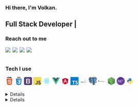 ### Hi there, I'm Volkan.

## Full Stack Developer |

### Reach out to me 

[<img width="22" src="https://unpkg.com/simple-icons@v6/icons/[twitter].svg" align="left" />][twitter]
[<img width="22" src="https://unpkg.com/simple-icons@v6/icons/[linkedin].svg" align="left" />][linkedin]
[<img width="22" src="https://unpkg.com/simple-icons@v6/icons/[stackoverflow].svg" align="left" />][stackoverflow]
[<img width="22" src="https://unpkg.com/simple-icons@v6/icons/[fiverr].svg" align="left" />][fiverr]

<br />
<br />

### Tech I use 
<img src="https://raw.githubusercontent.com/github/explore/80688e429a7d4ef2fca1e82350fe8e3517d3494d/topics/html/html.png" width="25" height="25">
<img src="https://raw.githubusercontent.com/github/explore/80688e429a7d4ef2fca1e82350fe8e3517d3494d/topics/css/css.png" width="25" height="25">
<img src="https://raw.githubusercontent.com/github/explore/80688e429a7d4ef2fca1e82350fe8e3517d3494d/topics/bootstrap/bootstrap.png" width="25" height="25">
<img src="https://raw.githubusercontent.com/github/explore/80688e429a7d4ef2fca1e82350fe8e3517d3494d/topics/javascript/javascript.png" width="25" height="25">
<img src="https://raw.githubusercontent.com/github/explore/80688e429a7d4ef2fca1e82350fe8e3517d3494d/topics/react/react.png" width="25" height="25">
<img src="https://raw.githubusercontent.com/github/explore/80688e429a7d4ef2fca1e82350fe8e3517d3494d/topics/vue/vue.png" width="25" height="25">
<img src="https://raw.githubusercontent.com/github/explore/80688e429a7d4ef2fca1e82350fe8e3517d3494d/topics/angular/angular.png" width="25" height="25">
<img src="https://raw.githubusercontent.com/github/explore/80688e429a7d4ef2fca1e82350fe8e3517d3494d/topics/typescript/typescript.png" width="25" height="25">
<img src="https://raw.githubusercontent.com/github/explore/80688e429a7d4ef2fca1e82350fe8e3517d3494d/topics/mysql/mysql.png" width="25" height="25">
<img src="https://raw.githubusercontent.com/github/explore/80688e429a7d4ef2fca1e82350fe8e3517d3494d/topics/postgresql/postgresql.png" width="25" height="25">
<img src="https://raw.githubusercontent.com/github/explore/80688e429a7d4ef2fca1e82350fe8e3517d3494d/topics/mongodb/mongodb.png" width="25" height="25">
<img src="https://raw.githubusercontent.com/github/explore/80688e429a7d4ef2fca1e82350fe8e3517d3494d/topics/nodejs/nodejs.png" width="25" height="25">
<img src="https://raw.githubusercontent.com/github/explore/93d8a67084f94b2a444e510199a6e7622e5b09a3/topics/dotnet/dotnet.png" width="25" height="25">
<img src="https://raw.githubusercontent.com/github/explore/93d8a67084f94b2a444e510199a6e7622e5b09a3/topics/python/python.png" width="25" height="25">

<br />
<br />



<details>
<sumary>:bulb: Github Stats </sumary>
<img src="https://github-readme-stats.vercel.app/api?username=volkantepeli&theme=tokyonight" >
</details>

<details>
<sumary>:bulb: Most Used Languages</sumary>
<img src="https://github-readme-stats.vercel.app/api/top-langs/?username=volkantepeli&layout=compact" >
</details>





[twitter]: https://twitter.com/volkantepelii
[linkedin]: https://tr.linkedin.com/
[stackoverflow]: https://stackoverflow.com/
[fiverr]: https://www.fiverr.com/xoxsoft
